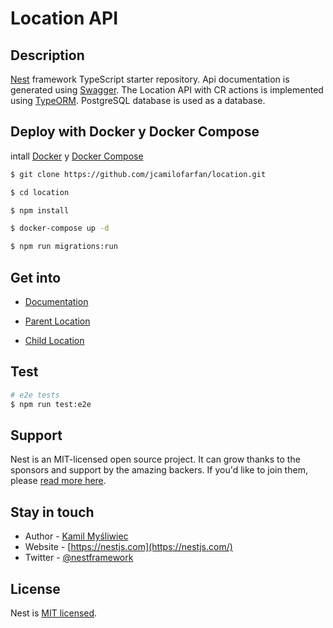 # Location API
## Description

[Nest](https://github.com/nestjs/nest) framework TypeScript starter repository. Api documentation is generated using [Swagger](https://swagger.io/). The Location API with CR actions is implemented using [TypeORM](https://typeorm.io/). PostgreSQL database is used as a database.

## Deploy with Docker y Docker Compose

  intall [Docker](https://www.docker.com/get-started/) y
  [Docker Compose](https://docs.docker.com/compose/install/)
  ```bash
  $ git clone https://github.com/jcamilofarfan/location.git

  $ cd location

  $ npm install

  $ docker-compose up -d

  $ npm run migrations:run
  ```

  ## Get into
  - [Documentation](localhost:8080/api)

  - [Parent Location](localhost:8080/parent)

  - [Child Location](localhost:8080/child)



## Test

```bash
# e2e tests
$ npm run test:e2e
```

## Support

Nest is an MIT-licensed open source project. It can grow thanks to the sponsors and support by the amazing backers. If you'd like to join them, please [read more here](https://docs.nestjs.com/support).

## Stay in touch

- Author - [Kamil Myśliwiec](https://kamilmysliwiec.com)
- Website - [https://nestjs.com](https://nestjs.com/)
- Twitter - [@nestframework](https://twitter.com/nestframework)

## License

Nest is [MIT licensed](LICENSE).
